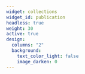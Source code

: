 ```yaml
---
widget: collections
widget_id: publication
headless: true
weight: 30
active: true
design:
  columns: "2"
  background:
    text_color_light: false
    image_darken: 0
---
```

